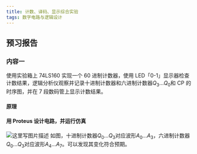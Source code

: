 ```yaml
---
title: 计数、译码、显示综合实验
tags: 数字电路与逻辑设计
---
```


## 预习报告

### 内容一

使用实验箱上 74LS160 实现一个 60 进制计数器，使用 LED「0-1」显示器检查计数结果，逻辑分析仪观察并记录十进制计数器和六进制计数器$Q_3\ldots Q_0$和 CP 的时序图，并在 7 段数码管上显示计数结果。

#### 原理

#### 用 Proteus 设计电路，并运行仿真

![这里写图片描述](https://img-blog.csdn.net/20180607155018154)
如图，十进制计数器$Q_0\ldots Q_3$对应波形$A_0\ldots A_3$，六进制计数器$Q_0\ldots Q_3$对应波形$A_4\ldots A_7$。可以发现其变化符合预期。
